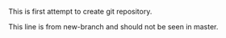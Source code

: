 This is first attempt to create git repository.

This line is from new-branch and should not be seen in master.